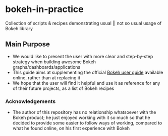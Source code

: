 # bokeh-in-practice
Collection of scripts & recipes demonstrating usual || not so usual usage of Bokeh library

## Main Purpose
* We would like to present the user with more clear and step-by-step strategy 
when building awesome Bokeh graphs/dashboards/applications
* This guide aims at supplementing the official [Bokeh user guide](https://docs.bokeh.org/en/latest/docs/user_guide.html) 
available online, rather than at replacing it
* We hope that the user will find it helpful and use it as reference for any of 
their future projects, as a list of Bokeh recipes

### Acknowledgements 
* The author of this repository has no relationship whatsoever with the Bokeh product; he
just enjoyed working with it so much so that he decided to provide some 
easier to follow ways of working, compared to what he found online, on his first 
experience with Bokeh

